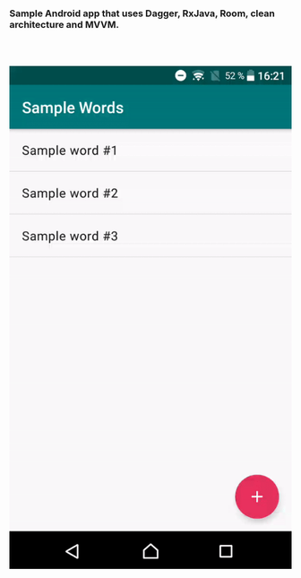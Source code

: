 ### Sample Android app that uses Dagger, RxJava, Room, clean architecture and MVVM.
<br />
<br />

![](demo.gif)
